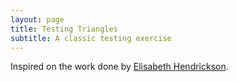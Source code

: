 ```yaml
---
layout: page
title: Testing Triangles
subtitle: A classic testing exercise
---
```


Inspired on the work done by [Elisabeth Hendrickson](http://testobsessed.com/2007/03/testing-triangles-a-classic-exercise-updated-for-the-web/).